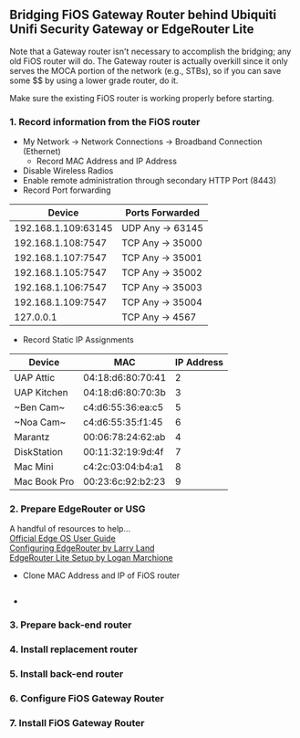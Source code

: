 ## Bridging FiOS Gateway Router behind Ubiquiti Unifi Security Gateway or EdgeRouter Lite

Note that a Gateway router isn't necessary to accomplish the bridging; any old FiOS router will do. The Gateway router is actually overkill since it only serves the MOCA portion of the network (e.g., STBs), so if you can save some $$ by using a lower grade router, do it.

Make sure the existing FiOS router is working properly before starting.

### 1. Record information from the FiOS router
* My Network -> Network Connections -> Broadband Connection (Ethernet)
  * Record MAC Address and IP Address
* Disable Wireless Radios
* Enable remote administration through secondary HTTP Port (8443)
* Record Port forwarding

| Device            | Ports Forwarded |
|---                |---              |
|192.168.1.109:63145| UDP Any -> 63145|
|192.168.1.108:7547 | TCP Any -> 35000|
|192.168.1.107:7547 | TCP Any -> 35001|
|192.168.1.105:7547 | TCP Any -> 35002|
|192.168.1.106:7547 | TCP Any -> 35003|
|192.168.1.109:7547 | TCP Any -> 35004|
|127.0.0.1          | TCP Any -> 4567 |

* Record Static IP Assignments

| Device       | MAC               | IP Address |
|---           |---                | ---        |
| UAP Attic    | 04:18:d6:80:70:41 |  2         |
| UAP Kitchen  | 04:18:d6:80:70:3b |  3         |
| ~Ben Cam~    | c4:d6:55:36:ea:c5 |  5         |
| ~Noa Cam~    | c4:d6:55:35:f1:45 |  6         |
| Marantz      | 00:06:78:24:62:ab |  4         |
| DiskStation  | 00:11:32:19:9d:4f |  7         |
| Mac Mini     | c4:2c:03:04:b4:a1 |  8         |
| Mac Book Pro | 00:23:6c:92:b2:23 |  9         |


### 2. Prepare EdgeRouter or USG
A handful of resources to help...  
[Official Edge OS User Guide](https://dl.ubnt.com/guides/edgemax/EdgeOS_UG.pdf)  
[Configuring EdgeRouter by Larry Land](http://lg.io/2015/01/11/the-ubiquiti-edgerouter-configuring-this-extremely-lowcost-enterprisegrade-router-for-home-use.html)  
[EdgeRouter Lite Setup by Logan Marchione](https://loganmarchione.com/2016/04/ubiquiti-edgerouter-lite-setup/)  

* Clone MAC Address and IP of FiOS router
```

```

* 


### 3. Prepare back-end router

### 4. Install replacement router

### 5. Install back-end router

### 6. Configure FiOS Gateway Router

### 7. Install FiOS Gateway Router

